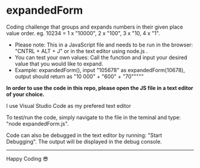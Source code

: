 # expandedForm
Coding challenge that groups and expands numbers in their given place value order. eg. 10234 = 1 x "10000", 2 x "100", 3 x "10, 4 x "1".

* Please note: This in a JavaScript file and needs to be run in the browser: "CNTRL + ALT + J" or in the text editor using node.js .
* You can test your own values: Call the function and input your desired value that you would like to expand.
* Example: expandedForm(), input "105678" as expandedForm(10678), output should return as "10 000" + "600" + "70"""""

<b>In order to use the code in this repo, please open the JS file in a text editor of your choice.</b>
<p>I use Visual Studio Code as my prefered text editor</p>
<p> To test/run the code, simply navigate to the file in the teminal and type: "node expandedForm.js".</p>
<p>Code can also be debugged in the text editor by running: "Start Debugging". The output will be displayed in the debug console.</p>
<hr/>

<span>Happy Coding :sunglasses:</span>
